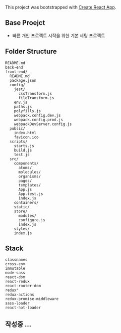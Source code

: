 This project was bootstrapped with [Create React App](https://github.com/facebookincubator/create-react-app).

## Base Proejct
 - 빠른 개인 프로젝트 시작을 위한 기본 세팅 프로젝트

## Folder Structure

```
README.md
back-end
front-end/
  README.md
  package.json
  config/
    jest/
      cssTransform.js
      fileTransform.js
    env.js
    paths.js
    polyfills.js
    webpack.config.dev.js
    webpack.config.prod.js
    webpackDevServer.config.js
  public/
    index.html
    favicon.ico
  scripts/
    starts.js
    build.js
    test.js
  src/
    components/
      atoms/
      molecules/
      organisms/
      pages/
      templates/
      App.js
      App.test.js
      index.js
    containers/
    static/
    store/
      modules/
      configure.js
      index.js
    styles/
    index.js
```
##  Stack

```
classnames
cross-env
immutable
node-sass 
react-dom 
react-redux 
react-router-dom
redux"
redux-actions 
redux-promise-middleware
sass-loader
react-hot-loader
```

##  작성중 ... 
